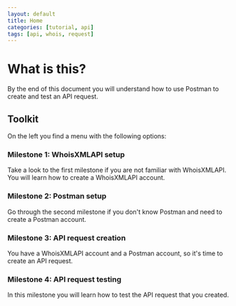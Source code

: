 ```yaml
---
layout: default
title: Home
categories: [tutorial, api]
tags: [api, whois, request]
---
```


# What is this?

By the end of this document you will understand how to use Postman to create and test an API request.

## Toolkit

On the left you find a menu with the following options:

### Milestone 1: WhoisXMLAPI setup

Take a look to the first milestone if you are not familiar with WhoisXMLAPI. You will learn how to create a WhoisXMLAPI account.

### Milestone 2: Postman setup

Go through the second milestone if you don't know Postman and need to create a Postman account. 

### Milestone 3: API request creation

You have a WhoisXMLAPI account and a Postman account, so it's time to create an API request.

### Milestone 4: API request testing

In this milestone you will learn how to test the API request that you created.

